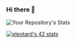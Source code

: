 ### Hi there 👋

![Your Repository's Stats](https://github-readme-stats.vercel.app/api?username=eleotard&show_icons=true)

[![eleotard's 42 stats](https://badge42.vercel.app/api/v2/cl8nl1dqr01260gkytto8hg02/stats?cursusId=21&coalitionId=47)](https://github.com/JaeSeoKim/badge42)
